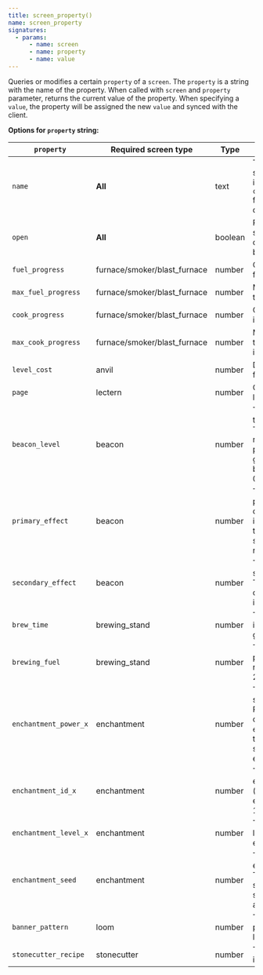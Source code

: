 ```yaml
---
title: screen_property()
name: screen_property
signatures:
  - params:
      - name: screen
      - name: property
      - name: value
---
```


Queries or modifies a certain `property` of a `screen`. The `property` is a
string with the name of the property. When called with `screen` and `property`
parameter, returns the current value of the property. When specifying a `value`,
the property will be assigned the new `value` and synced with the client.

**Options for `property` string:**

| `property`            | Required screen type         | Type    | Description                                                                                                                                        |
| --------------------- | ---------------------------- | ------- | -------------------------------------------------------------------------------------------------------------------------------------------------- |
| `name`                | **All**                      | text    | The name of the screen, as specified in the `create_screen()` function. Can only be queried.                                                       |
| `open`                | **All**                      | boolean | Returns `true` if the screen is open, `false` otherwise. Can only be queried.                                                                      |
| `fuel_progress`       | furnace/smoker/blast_furnace | number  | Current value of the fuel indicator.                                                                                                               |
| `max_fuel_progress`   | furnace/smoker/blast_furnace | number  | Maximum value for the full fuel indicator.                                                                                                         |
| `cook_progress`       | furnace/smoker/blast_furnace | number  | Cooking progress indicator value.                                                                                                                  |
| `max_cook_progress`   | furnace/smoker/blast_furnace | number  | Maximum value for the cooking progress indicator.                                                                                                  |
| `level_cost`          | anvil                        | number  | Displayed level cost for the anvil.                                                                                                                |
| `page`                | lectern                      | number  | Opened page in the lectern screen.                                                                                                                 |
| `beacon_level`        | beacon                       | number  | The power level of the beacon screen. This affects how many effects under primary power are grayed out. Should be a value between 0-5.             |
| `primary_effect`      | beacon                       | number  | The effect id of the primary effect. This changes the effect icon on the button on the secondary power side next to the regeneration effect.       |
| `secondary_effect`    | beacon                       | number  | The effect id of the secondary effect. This seems to change nothing, but it exists.                                                                |
| `brew_time`           | brewing_stand                | number  | The brewing time indicator value. This goes from 0 to 400.                                                                                         |
| `brewing_fuel`        | brewing_stand                | number  | The fuel indicator progress. Values range between 0 to 20.                                                                                         |
| `enchantment_power_x` | enchantment                  | number  | The level cost of the shown enchantment. Replace `x` with 1, 2 or 3 (e.g. `enchantment_power_2`) to target the first, second or third enchantment. |
| `enchantment_id_x`    | enchantment                  | number  | The id of the enchantment shown (replace `x` with the enchantment slot 1/2/3).                                                                     |
| `enchantment_level_x` | enchantment                  | number  | The enchantment level of the enchantment.                                                                                                          |
| `enchantment_seed`    | enchantment                  | number  | The seed of the enchanting screen. This affects the text shown in the standard Galactic alphabet.                                                  |
| `banner_pattern`      | loom                         | number  | The selected banner pattern inside the loom.                                                                                                       |
| `stonecutter_recipe`  | stonecutter                  | number  | The selected recipe in the stonecutter.                                                                                                            |
